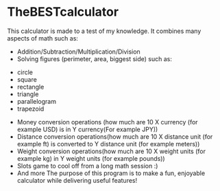 # TheBESTcalculator
This calculator is made to a test of my knowledge. It combines many aspects of math such as:
* Addition/Subtraction/Multiplication/Division
* Solving figures (perimeter, area, biggest side) such as:
 - circle
 - square
 - rectangle
 - triangle
 - parallelogram
 - trapezoid
* Money conversion operations (how much are 10 X currency (for example USD) is in Y currency(For example JPY))
* Distance conversion operations(how much are 10 X distance unit (for example ft) is converted to Y distance unit (for example meters))
* Weight conversion operations(how much are 10 X weight units (for example kg) in Y weight units (for example pounds))
* Slots game to cool off from a long math session :)
* And more
The purpose of this program is to make a fun, enjoyable calculator while delivering useful features!
